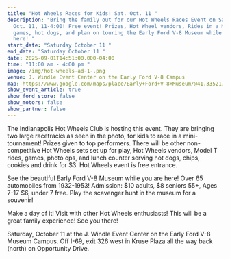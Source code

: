 ```yaml
---
title: "Hot Wheels Races for Kids! Sat. Oct. 11 "
description: "Bring the family out for our Hot Wheels Races Event on Saturday,
  Oct. 11, 11-4:00! Free event! Prizes, Hot Wheel vendors, Rides in a Model T,
  games, hot dogs, and plan on touring the Early Ford V-8 Museum while you are
  here! "
start_date: "Saturday October 11 "
end_date: "Saturday October 11 "
date: 2025-09-01T14:51:00.000-04:00
time: "11:00 am - 4:00 pm "
image: /img/hot-wheels-ad-1-.png
venue: J. Windle Event Center on the Early Ford V-8 Campus
map: https://www.google.com/maps/place/Early+Ford+V-8+Museum/@41.335217,-85.0895428,18z/data=!3m1!4b1!4m6!3m5!1s0x8816054b16a772b9:0xd407c527d5ed08cb!8m2!3d41.335217!4d-85.0895428!16s%2Fg%2F1vgw96zf?entry=ttu&g_ep=EgoyMDI1MDgyNS4wIKXMDSoASAFQAw%3D%3D
show_event_article: true
show_ford_store: false
show_motors: false
show_partner: false
---
```

The Indianapolis Hot Wheels Club is hosting this event. They are bringing two large racetracks as seen in the photo, for kids to race in a mini-tournament! Prizes given to top performers. There will be other non-competitive Hot Wheels sets set up for play, Hot Wheels vendors, Model T rides, games, photo ops, and lunch counter serving hot dogs, chips, cookies and drink for $3. Hot Wheels event is free entrance. 

See the beautiful Early Ford V-8 Museum while you are here! Over 65 automobiles from 1932-1953! Admission: $10 adults, $8 seniors 55+, Ages 7-17 $6, under 7 free.  Play the scavenger hunt in the museum for a souvenir!

Make a day of it! Visit with other Hot Wheels enthusiasts! This will be a great family experience!  See you there! 

Saturday, October 11 at the J. Windle Event Center on the Early Ford V-8 Museum Campus. Off I-69, exit 326 west in Kruse Plaza all the way back (north) on Opportunity Drive.
